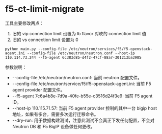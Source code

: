 # f5-ct-limit-migrate工具主要修改两点：1. 旧的 vip connection limit 设置为 lb flavor 对映的 connection limit 值2. 旧的 vs connection limit 设置为 0`python main.py --config-file /etc/neutron/services/f5/f5-openstack-agent.ini --config-file /etc/neutron/neutron.conf --host-ip 110.114.73.244 --f5-agent 6c383d85-d4f2-47cf-88a7-301213ba3985`参数说明：* --config-file /etc/neutron/neutron.conf: 当前 neutron 配置文件。* --config-file /etc/neutron/service/f5/f5-openstack-agent.ini: 当前 F5 agent provider 配置文件。* --f5-agent 7c6a4b8e-7d9a-40fe-b55e-c3516d24f3e9: 当前 F5 agent ID。* --host-ip 110.115.71.57: 当前 F5 agent provider 控制的其中一台 bigip host 地址，如果有多台，需要多次运行迁移命令。* --dry-run: 用于数据构建测试，注意此测试不会真正下发任何配置，不会对 Neutron DB 和 F5 BigIP 设备做任何更改。